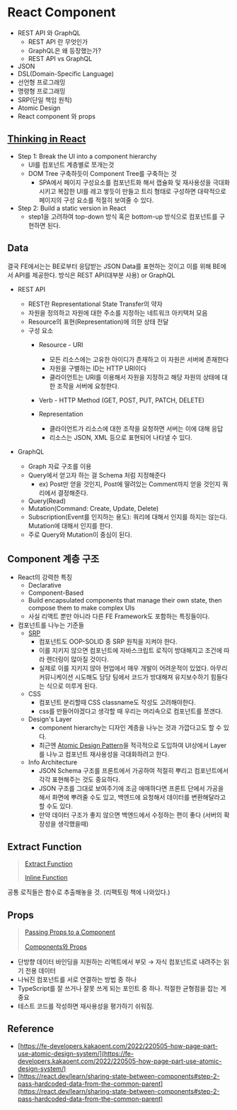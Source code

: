 # React Component

* REST API 와 GraphQL
  * REST API 란 무엇인가
  * GraphQL은 왜 등장했는가?
  * REST API vs GraphQL
* JSON
* DSL(Domain-Specific Language)
* 선언형 프로그래밍
* 명령형 프로그래밍
* SRP(단일 책임 원칙)
* Atomic Design
* React component 와 props

## [Thinking in React](https://beta.reactjs.org/learn/thinking-in-react)

* Step 1: Break the UI into a component hierarchy&#x20;
  * UI를 컴포넌트 계층별로 쪼개는것
  * DOM Tree 구축하듯이 Component Tree를 구축하는 것
    * SPA에서 페이지 구성요소를 컴포넌트화 해서 캡슐화 및 재사용성을 극대화 시키고 복잡한 UI를 레고 쌓듯이 만들고 트리 형태로 구성하면 대략적으로 페이지의 구성 요소를 적절히 보여줄 수 있다.
* Step 2: Build a static version in React
  * step1을 고려하여 top-down 방식 혹은 bottom-up 방식으로 컴포넌트를 구현하면 된다.&#x20;

## Data

결국 FE에서는는 BE로부터 응답받는 JSON Data를 표현하는 것이고 이를 위해 BE에서 API를 제공한다. 방식은 REST API(대부분 사용) or GraphQL

* REST API
  * REST란 Representational State Transfer의 약자
  * 자원을 정의하고 자원에 대한 주소를 지정하는 네트워크 아키택처 모음
  * Resource의 표현(Representation)에 의한 상태 전달
  * 구성 요소
    * Resource - URI
      * 모든 리소스에는 고유한 아이디가 존재하고 이 자원은 서버에 존재한다
      * 자원을 구별하는 ID는 HTTP URI이다
      * 클라이언트는 URI를 이용해서 자원을 지정하고 해당 자원의 상태에 대한 조작을 서버에 요청한다.
    * Verb - HTTP Method (GET, POST, PUT, PATCH, DELETE)
    *   Representation

        * 클라이언트가 리소스에 대한 조작을 요청하면 서버는 이에 대해 응답
        * 리소스는 JSON, XML 등으로 표현되어 나타낼 수 있다.


* GraphQL
  * Graph 자료 구조를 이용
  * Query에서 얻고자 하는 걸 Schema 처럼 지정해준다
    * ex) Post만 얻을 것인지, Post에 딸려있는 Comment까지 얻을 것인지 쿼리에서 결정해준다.
  * Query(Read)
  * Mutation(Command: Create, Update, Delete)
  * Subscription(Event를 인지하는 용도): 쿼리에 대해서 인지를 하지는 않는다. Mutation에 대해서 인지를 한다.
  * 주로 Query와 Mutation이 중심이 된다.

## Component 계층 구조

* React의 강력한 특징
  * Declarative
  * Component-Based
  * Build encapsulated components that manage their own state, then compose them to make complex UIs
  * 사실 리액트 뿐만 아니라 다른 FE Framework도 포함하는 특징들이다.
* 컴포넌트를 나누는 기준들
  * [SRP](https://ko.wikipedia.org/wiki/%EB%8B%A8%EC%9D%BC\_%EC%B1%85%EC%9E%84\_%EC%9B%90%EC%B9%99)
    * 컴포넌트도 OOP-SOLID 중 SRP 원칙을 지켜야 한다.
    * 이를 지키지 않으면 컴포넌트에 자바스크립트 로직이 방대해지고 조건에 따라 렌더링이 많아질 것이다.
    * 실제로 이를 지키지 않아 현업에서 매우 개발이 어려운적이 있었다. 아무리 커뮤니케이션 시도해도 담당 팀에서 코드가 방대해져 유지보수하기 힘들다는 식으로 미루게 된다.
  * CSS
    * 컴포넌트 분리할때 CSS classname도 작성도 고려해야한다.
    * css를 만들어야겠다고 생각할 때 우리는 머리속으로 컴포넌트를 쪼갠다.
  * Design's Layer
    * component hierarchy는 디자인 계층을 나누는 것과 가깝다고도 할 수 있다.
    * 최근엔 [Atomic Design Pattern](https://bradfrost.com/blog/post/atomic-web-design/)을 적극적으로 도입하여 UI상에서 Layer를 나누고 컴포넌트 재사용성을 극대화하려고 한다.
  * Info Architecture
    * JSON Schema 구조를 프론트에서 가공하여 적절히 뿌리고 컴포넌트에서 각각 표현해주는 것도 중요하다.
    * JSON 구조를 그대로 보여주기에 조금 애매하다면 프론트 단에서 가공을 해서 화면에 뿌려줄 수도 있고, 백엔드에 요청해서 데이터를 변환해달라고 할 수도 있다.
    * 만약 데이터 구조가 좋지 않으면 백엔드에서 수정하는 편이 좋다 (서버의 확장성을 생각했을때)

## Extract Function

> [Extract Function](https://refactoring.com/catalog/extractFunction.html)
>
> [Inline Function](https://refactoring.com/catalog/inlineFunction.html)

공통 로직들은 함수로 추출해놓을 것. (리팩토링 책에 나와있다.)

## Props

> [Passing Props to a Component](https://beta.reactjs.org/learn/passing-props-to-a-component)
>
> [Components와 Props](https://ko.reactjs.org/docs/components-and-props.html)

* 단방향 데이터 바인딩을 지원하는 리액트에서 부모 → 자식 컴포넌트로 내려주는 읽기 전용 데이터
* 나눠진 컴포넌트를 서로 연결하는 방법 중 하나
* TypeScript를 잘 쓰거나 잘못 쓰게 되는 포인트 중 하나. 적절한 균형점을 잡는 게 중요
* 테스트 코드를 작성하면 재사용성을 평가하기 쉬워짐.

## Reference

* [https://fe-developers.kakaoent.com/2022/220505-how-page-part-use-atomic-design-system/](https://fe-developers.kakaoent.com/2022/220505-how-page-part-use-atomic-design-system/)
* [https://react.dev/learn/sharing-state-between-components#step-2-pass-hardcoded-data-from-the-common-parent](https://react.dev/learn/sharing-state-between-components#step-2-pass-hardcoded-data-from-the-common-parent)
